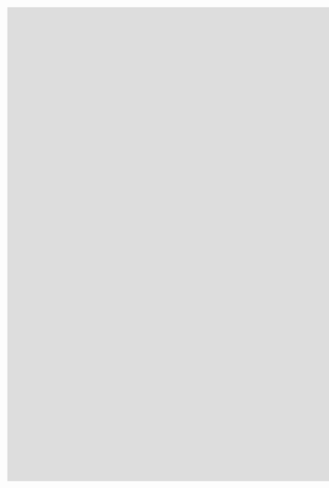 <iframe width="1920" height="1080" src="https://www.youtube.com/embed/kf8_OjqQRVM" title="The Most Stylish Run of Red Bull Rampage 2021| Jaxson Riddle" frameborder="0" allow="accelerometer; autoplay; clipboard-write; encrypted-media; gyroscope; picture-in-picture" allowfullscreen></iframe>

